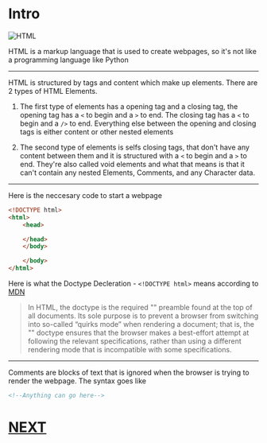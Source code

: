 # Intro

![HTML](https://img.17qq.com/images/mhsgsnffsky.jpeg)

HTML is a markup language that is used to create webpages, so it's not like a programming language like Python
___
HTML is structured by tags and content which make up elements. There are 2 types of HTML Elements.

1. The first type of elements has a opening tag and a closing tag, the opening tag has a `<` to begin and a `>` to end. The closing tag has a `<` to begin and a `/>` to end. Everything else between the opening and closing tags is either content or other nested elements


2. The second type of elements is selfs closing tags, that don't have any content between them and it is structured with a `<` to begin and a `>` to end. They're also called void elements and what that means is that it can't contain any nested Elements, Comments, and any Character data.
___

Here is the neccesary code to start a webpage

```html
<!DOCTYPE html>
<html>
	<head>

	</head>
	</body>

	</body>
</html>
```

Here is what the Doctype Decleration - `<!DOCTYPE html>` means according to [MDN](https://developer.mozilla.org/en-US/docs/Glossary/Doctype)
> In HTML, the doctype is the required "<!DOCTYPE html>" preamble found at the top of all documents. Its sole purpose is to prevent a browser from switching into so-called “quirks mode” when rendering a document; that is, the "<!DOCTYPE html>" doctype ensures that the browser makes a best-effort attempt at following the relevant specifications, rather than using a different rendering mode that is incompatible with some specifications.

___

Comments are blocks of text that is ignored when the browser is trying to render the webpage. The syntax goes like
```html
<!--Anything can go here-->
```

# [NEXT](2.%20headings.md)